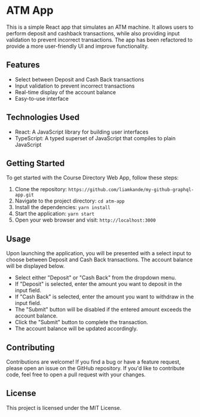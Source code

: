 # ATM App

This is a simple React app that simulates an ATM machine. It allows users to perform deposit and cashback transactions, while also providing input validation to prevent incorrect transactions. The app has been refactored to provide a more user-friendly UI and improve functionality.

## Features

- Select between Deposit and Cash Back transactions
- Input validation to prevent incorrect transactions
- Real-time display of the account balance
- Easy-to-use interface

## Technologies Used

- React: A JavaScript library for building user interfaces
- TypeScript: A typed superset of JavaScript that compiles to plain JavaScript

## Getting Started

To get started with the Course Directory Web App, follow these steps:

1. Clone the repository: `https://github.com/liamkande/my-github-graphql-app.git`
2. Navigate to the project directory: `cd atm-app`
3. Install the dependencies: `yarn install`
4. Start the application: `yarn start`
5. Open your web browser and visit: `http://localhost:3000`

## Usage

Upon launching the application, you will be presented with a select input to choose between Deposit and Cash Back transactions. The account balance will be displayed below.

- Select either "Deposit" or "Cash Back" from the dropdown menu.
- If "Deposit" is selected, enter the amount you want to deposit in the input field.
- If "Cash Back" is selected, enter the amount you want to withdraw in the input field.
- The "Submit" button will be disabled if the entered amount exceeds the account balance.
- Click the "Submit" button to complete the transaction.
- The account balance will be updated accordingly.

## Contributing

Contributions are welcome! If you find a bug or have a feature request, please open an issue on the GitHub repository. If you'd like to contribute code, feel free to open a pull request with your changes.

## License

This project is licensed under the MIT License.
